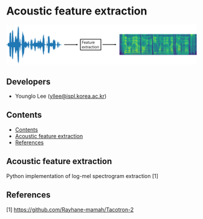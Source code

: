 # Acoustic feature extraction

<center><img src="./image/pic1.png"></center>


## Developers
* Younglo Lee (yllee@ispl.korea.ac.kr)

## Contents
  * [Contents](#contents)
  * [Acoustic feature extraction](#acousticfeatureextraction)
  * [References](#references)
    
## Acoustic feature extraction
Python implementation of log-mel spectrogram extraction [1]

## References
[1] https://github.com/Rayhane-mamah/Tacotron-2

